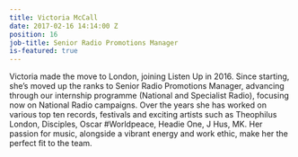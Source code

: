 ```yaml
---
title: Victoria McCall
date: 2017-02-16 14:14:00 Z
position: 16
job-title: Senior Radio Promotions Manager
is-featured: true
---
```


Victoria made the move to London, joining Listen Up in 2016. Since starting, she’s moved up the ranks to Senior Radio Promotions Manager, advancing through our internship programme (National and Specialist Radio), focusing now on National Radio campaigns. Over the years she has worked on various top ten records, festivals and exciting artists such as Theophilus London, Disciples, Oscar #Worldpeace, Headie One, J Hus, MK. Her passion for music, alongside a vibrant energy and work ethic, make her the perfect fit to the team.